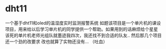 # dht11
一个基于dht11和oled的温湿度实时监测报警系统
如题该项目是一个单片机的课设项目，用来给以后学习单片机的同学提供一个帮助。如果用到的话麻烦给个星星
该死的单片机老师光组队就墨迹我四次，我还找不到合适的队友..
然后那几个项目还一个劲的改要求
改也就算了实物还没有...
（吐血）
